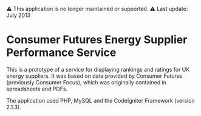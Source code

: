 ⚠️ This application is no longer maintained or supported. ⚠️
Last update: July 2013

# Consumer Futures Energy Supplier Performance Service

This is a prototype of a service for displaying rankings and ratings for UK
energy suppliers. It was based on data provided by Consumer Futures (previously
 Consumer Focus), which was originally contained in spreadsheets and PDFs.

The application used PHP, MySQL and the CodeIgniter Framework (version 2.1.3).
